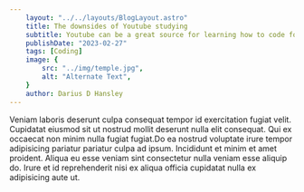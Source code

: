 ```yaml
---
    layout: "../../layouts/BlogLayout.astro"
    title: The downsides of Youtube studying
    subtitle: Youtube can be a great source for learning how to code for free,but what if it also the worst way to learn?
    publishDate: "2023-02-27"
    tags: [Coding]
    image: {
        src: "../img/temple.jpg",
        alt: "Alternate Text",
    } 
    author: Darius D Hansley
---
```


Veniam laboris deserunt culpa consequat tempor id exercitation fugiat velit. Cupidatat eiusmod sit ut nostrud mollit deserunt nulla elit consequat. Qui ex occaecat non minim nulla fugiat fugiat.Do ea nostrud voluptate irure tempor adipisicing pariatur pariatur culpa ad ipsum. Incididunt et minim et amet proident. Aliqua eu esse veniam sint consectetur nulla veniam esse aliquip do. Irure et id reprehenderit nisi ex aliqua officia cupidatat nulla ex adipisicing aute ut.